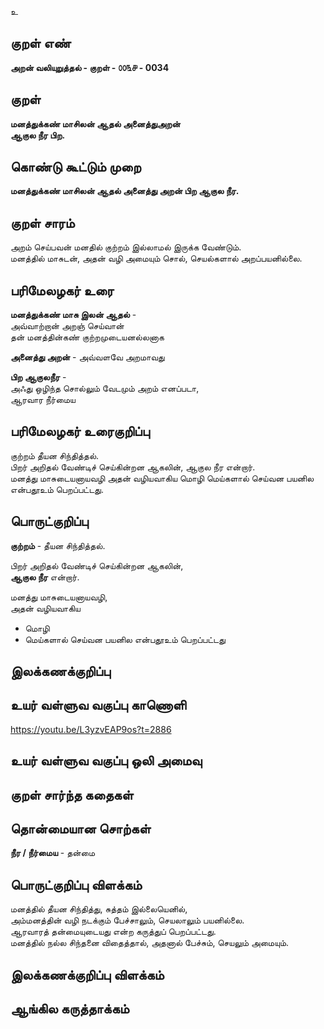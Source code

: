 உ

## குறள் எண் 

**அறன் வலியுறுத்தல் - குறள் - ௦௦௩௪ - 0034**

## குறள்   

**மனத்துக்கண் மாசிலன் ஆதல் அனைத்துஅறன்  
ஆகுல நீர பிற.**

## கொண்டு கூட்டும் முறை

**மனத்துக்கண் மாசிலன் ஆதல் அனைத்து அறன் பிற ஆகுல நீர.**

## குறள் சாரம் 

அறம் செய்பவன் மனதில் குற்றம் இல்லாமல் இருக்க வேண்டும்.  
மனத்தில் மாசுடன், அதன் வழி அமையும்
சொல், செயல்களால் அறப்பயனில்லை.
 
## பரிமேலழகர் உரை

**மனத்துக்கண் மாசு இலன் ஆதல்** -  
அவ்வாற்றான் அறஞ் செய்வான்  
தன் மனத்தின்கண் குற்றமுடையனல்லனாக  

**அனைத்து அறன்** - அவ்வளவே அறமாவது  

**பிற ஆகுலநீர** -  
அஃது ஒழிந்த சொல்லும் வேடமும் அறம் எனப்படா,  
ஆரவார நீர்மைய

## பரிமேலழகர் உரைகுறிப்பு   

குற்றம் தீயன சிந்தித்தல்.  
பிறர் அறிதல் வேண்டிச் செய்கின்றன ஆகலின், ஆகுல நீர என்றார்.  
மனத்து மாசுடையனாயவழி அதன் வழியவாகிய மொழி மெய்களால் செய்வன பயனில என்பதூஉம் பெறப்பட்டது.

## பொருட்குறிப்பு 

**குற்றம்** - தீயன சிந்தித்தல்.  

பிறர் அறிதல் வேண்டிச் செய்கின்றன ஆகலின்,  
**ஆகுல நீர** என்றார்.  

மனத்து மாசுடையனாயவழி,  
அதன் வழியவாகிய  
* மொழி  
* மெய்களால் செய்வன பயனில என்பதூஉம் பெறப்பட்டது

## இலக்கணக்குறிப்பு  


## உயர் வள்ளுவ வகுப்பு காணொளி

https://youtu.be/L3yzvEAP9os?t=2886 

## உயர் வள்ளுவ வகுப்பு ஒலி அமைவு 

 
## குறள் சார்ந்த கதைகள் 


## தொன்மையான சொற்கள்

**நீர / நீர்மைய** - தன்மை 

## பொருட்குறிப்பு விளக்கம்

மனத்தில் தீயன சிந்தித்து, சுத்தம் இல்லையெனில்,  
அம்மனத்தின் வழி நடக்கும் பேச்சாலும், செயலாலும் பயனில்லை.    
ஆரவாரத் தன்மையுடையது என்ற கருத்துப் பெறப்பட்டது.  
மனத்தில் நல்ல சிந்தனை விதைத்தால், அதனால் பேச்சும், செயலும் அமையும். 

## இலக்கணக்குறிப்பு விளக்கம்


## ஆங்கில கருத்தாக்கம் 


